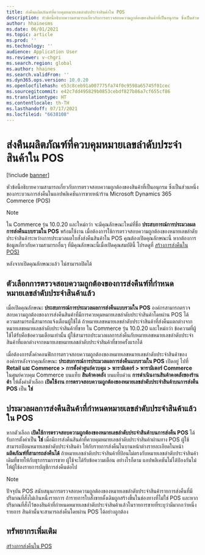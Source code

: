 ```yaml
---
title: ส่งคืนผลิตภัณฑ์ที่ควบคุมหมายเลขลำดับประจำสินค้าใน POS
description: หัวข้อนี้อธิบายความสามารถเกี่ยวกับการตรวจสอบความถูกต้องของสินค้าที่เป็นอนุกรม ซึ่งเป็นส่วนหนึ่งของกระบวนการส่งคืนในแอปพลิเคชันการขายหน้าร้าน Microsoft Dynamics 365 Commerce (POS)
author: hhainesms
ms.date: 06/01/2021
ms.topic: article
ms.prod: ''
ms.technology: ''
audience: Application User
ms.reviewer: v-chgri
ms.search.region: global
ms.author: hhaines
ms.search.validFrom: ''
ms.dyn365.ops.version: 10.0.20
ms.openlocfilehash: e53c8ceb91a007775fa74f0c9598a65745f01cec
ms.sourcegitcommit: e42c7dd495829b0853cebdf827b86a7cf655cf86
ms.translationtype: HT
ms.contentlocale: th-TH
ms.lasthandoff: 07/17/2021
ms.locfileid: "6638108"
---
```

# <a name="return-serial-numbercontrolled-products-in-pos"></a>ส่งคืนผลิตภัณฑ์ที่ควบคุมหมายเลขลำดับประจำสินค้าใน POS

[!include [banner](includes/banner.md)]

หัวข้อนี้อธิบายความสามารถเกี่ยวกับการตรวจสอบความถูกต้องของสินค้าที่เป็นอนุกรม ซึ่งเป็นส่วนหนึ่งของกระบวนการส่งคืนในแอปพลิเคชันการขายหน้าร้าน Microsoft Dynamics 365 Commerce (POS)

> [!NOTE]
> ใน Commerce รุ่น 10.0.20 และใหม่กว่า จะมีคุณลักษณะใหม่ที่ชื่อ **ประสบการณ์การประมวลผลการส่งคืนแบบรวมใน POS** พร้อมใช้งาน เมื่อต้องการใช้การตรวจสอบความถูกต้องของหมายเลขลำดับประจำสินค้าระหว่างการประมวลผลใบสั่งส่งคืนสินค้าใน POS คุณต้องเปิดคุณลักษณะนี้ หากต้องการข้อมูลเกี่ยวกับความสามารถอื่นๆ ที่มีคุณลักษณะนี้เมื่อเปิดคุณสมบัตินี้ โปรดดูที่ [สร้างการส่งคืนใน POS)](POS-returns.md)
>
> หลังจากเปิดคุณลักษณะแล้ว ไม่สามารถปิดได้

## <a name="options-for-validating-serialized-returns"></a>ตัวเลือกการตรวจสอบความถูกต้องของการส่งคืนฑ์ที่กำหนดหมายเลขลำดับประจำสินค้าแล้ว

เมื่อเปิดคุณลักษณะ **ประสบการณ์การประมวลผลการส่งคืนแบบรวมใน POS** องค์กรสามารถตรวจสอบความถูกต้องของการส่งคืนสินค้าที่มีการควบคุมหมายเลขลำดับประจำสินค้าโดยผ่าน POS ได้ ความสามารถนี้สามารถแจ้งเตือนผู้ใช้ได้ ถ้าหมายเลขหมายเลขลำดับประจำสินค้าที่ส่งคืนแตกต่างจากหมายเลขหมายเลขลำดับประจำสินค้าที่ขาย ใน Commerce รุ่น 10.0.20 และใหม่กว่า ข้อความที่ผู้ใช้ได้รับคือข้อความเตือนเท่านั้น ผู้ใช้สามารถประมวลผลการส่งคืนกับหมายเลขหมายเลขลำดับประจำสินค้าที่แตกต่างจากหมายเลขหมายเลขลำดับประจำสินค้าที่ขายครั้งแรกได้

เมื่อต้องการตั้งค่าคอนฟิกการตรวจสอบความถูกต้องของหมายเลขหมายเลขลำดับประจำสินค้าขององค์กรหลังจากคุณลักษณะ **ประสบการณ์การประมวลผลการส่งคืนแบบรวมใน POS** เปิดอยู่ ไปที่ **Retail และ Commerce \> การตั้งค่าศูนย์ควบคุม \> พารามิเตอร์ \> พารามิเตอร์ Commerce** ในศูนย์ควบคุม Commerce บนแท็บ **สินค้าคงคลัง** บนแท็บด่วน **การดําเนินงานสินค้าคงคลังของร้านค้า** ให้ตั้งค่าตัวเลือก **เปิดใช้งาน การตรวจสอบความถูกต้องของหมายเลขลำดับประจำสินค้าบนการส่งคืน POS** เป็น **ใช่**

## <a name="process-returns-for-serialized-items-in-pos"></a>ประมวลผลการส่งคืนสินค้าที่กำหนดหมายเลขลำดับประจำสินค้าแล้วใน POS

หากตัวเลือก **เปิดใช้การตรวจสอบความถูกต้องของหมายเลขลำดับประจำสินค้าบนการส่งคืน POS** ได้รับการตั้งค่าเป็น **ใช่** เมื่อมีการส่งคืนสินค้าที่ควบคุมหมายเลขลำดับประจำสินค้าผ่านทาง POS ผู้ใช้สามารถป้อนหมายเลขลำดับประจำสินค้า ให้กับรายการส่งคืนในบานหน้าต่างรายละเอียดในหน้า **ผลิตภัณฑ์ที่สามารถส่งคืนได้** ถ้าหมายเลขลำดับประจำสินค้าที่ป้อนไม่ตรงกับหมายเลขลำดับประจำสินค้าเดิมที่ขายให้กับธุรกรรมการขาย ผู้ใช้จะได้รับข้อความเตือน อย่างไรก็ตาม แอปพลิเคชันไม่ได้ป้องกันไม่ให้ผู้ใช้ลงรายการบัญชีการส่งคืนต่อไป

> [!NOTE]
> ปัจจุบัน POS สนับสนุนการตรวจสอบความถูกต้องของหมายเลขลำดับประจำสินค้ารายการส่งคืนที่มีปริมาณที่สั่งไม่เกินหนึ่งรายการ ถ้ารายการใบสั่งขายดั้งเดิมถูกสร้างขึ้นในช่องทางที่ไม่ใช่ POS และหากปริมาณที่สั่งไว้ของสินค้าที่กำหนดหมายเลขลำดับประจำสินค้าแล้วในรายการขายที่ระบุว่ามีมากกว่าหนึ่งรายการ สินค้านั้นจะสามารถส่งคืนโดยผ่าน POS ได้อย่างถูกต้อง

## <a name="additional-resources"></a>ทรัพยากรเพิ่มเติม

[สร้างการส่งคืนใน POS](POS-returns.md)
